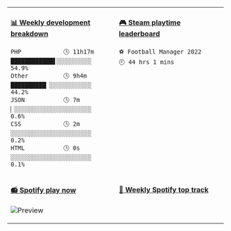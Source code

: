 <table>
<tr>
<td valign="top" width="50%">

<!-- waka-box start -->
#### <a href="https://gist.github.com/304ab26b101f2491548772b1064b1d53" target="_blank">📊 Weekly development breakdown</a>
```text
PHP            🕓 11h17m ████████████▋░░░░░░░░░░ 54.9%
Other          🕓 9h4m   ██████████▏░░░░░░░░░░░░ 44.2%
JSON           🕓 7m     ▏░░░░░░░░░░░░░░░░░░░░░░  0.6%
CSS            🕓 2m     ░░░░░░░░░░░░░░░░░░░░░░░  0.2%
HTML           🕓 0s     ░░░░░░░░░░░░░░░░░░░░░░░  0.1%
```
<!-- Powered by https://github.com/YouEclipse/waka-box-go . -->
<!-- waka-box end -->

</td>
<td valign="top" width="50%">

<!-- steam-box start -->
#### <a href="https://gist.github.com/5c6425e264f6c57e162a9d5318be21fe" target="_blank">🎮 Steam playtime leaderboard</a>
```text
⚽ Football Manager 2022            🕘 44 hrs 1 mins
```
<!-- Powered by https://github.com/YouEclipse/steam-box . -->
<!-- steam-box end -->

</td>
</tr>

<tr>
<td valign="top" width="50%">
 
#### <a href="https://open.spotify.com/user/54abeqmcxnkfa383bx905e7l6" target="_blank">📻 Spotify play now</a>
![Preview](https://spotify-readme-rzlco666.vercel.app/api?theme=dark)

</td>
<td valign="top" width="50%">
 
#### <a href="https://gist.github.com/rzlco666/c9de661cc2ef885f66dbc5a2efc8f261" target="_blank">🎵 Weekly Spotify top track</a>
 
<script src="https://gist.github.com/rzlco666/c9de661cc2ef885f66dbc5a2efc8f261.js"></script>

</td>
</tr>
</table>
